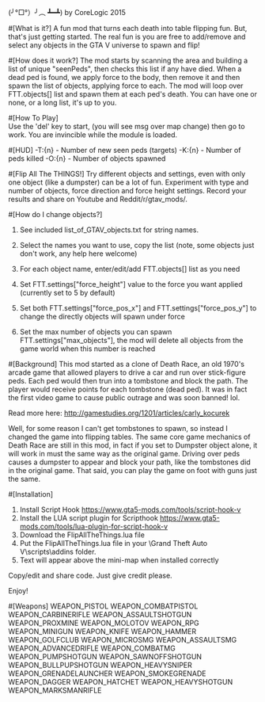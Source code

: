 (╯°□°）╯︵ ┻━┻) 
by CoreLogic 2015 

#[What is it?] 
A fun mod that turns each death into table flipping fun. 
But, that's just getting started. The real fun is you are free to add/remove and select any objects in the GTA V universe to spawn and flip! 

#[How does it work?] 
The mod starts by scanning the area and building a list of unique "seenPeds", then checks this list if any have died. When a dead ped is found, we apply force to the body, then remove it and then spawn the list of objects, applying force to each. The mod will loop over FTT.objects[] list and spawn them at each ped's death. You can have one or none, or a long list, it's up to you. 

#[How To Play]	
Use the 'del' key to start, (you will see msg over map change) then go to work. You are invincible while the module is loaded. 

#[HUD] 
-T:{n} - Number of new seen peds (targets) 
-K:{n} - Number of peds killed 
-O:{n} - Number of objects spawned 

#[Flip All The THINGS!] 
Try different objects and settings, even with only one object (like a dumpster) can be a lot of fun. Experiment with type and number of objects, force direction and force height settings.	Record your results and share on Youtube and Reddit/r/gtav_mods/. 

#[How do I change objects?] 
1) See included list_of_GTAV_objects.txt for string names. 

2) Select the names you want to use, copy the list (note, some objects just don't work, any help here welcome) 

3) For each object name, enter/edit/add FTT.objects[] list as you need 

4) Set FTT.settings["force_height"] value to the force you want applied (currently set to 5 by default) 

5) Set both FTT.settings["force_pos_x"] and FTT.settings["force_pos_y"] to change the directly objects will spawn under force 

6) Set the max number of objects you can spawn FTT.settings["max_objects"], the mod will delete all objects from the game world when this number is reached 

#[Background] 
This mod started as a clone of Death Race, an old 1970's arcade game that allowed players to drive a car and run over stick-figure peds. Each ped would then trun into a tombstone and block the path. The player would receive points for each tombstone (dead ped). It was in fact the first video game to cause public outrage and was soon banned! lol. 

Read more here: http://gamestudies.org/1201/articles/carly_kocurek 

Well, for some reason I can't get tombstones to spawn, so instead I changed the game into flipping tables. The same core game mechanics of Death Race are still in this mod, in fact if you set to Dumpster object alone, it will work in must the same way as the original game. Driving over peds causes a dumpster to appear and block your path, like the tombstones did in the original game. That said, you can play the game on foot with guns just the same. 

#[Installation] 
1. Install Script Hook https://www.gta5-mods.com/tools/script-hook-v 
2. Install the LUA script plugin for Scripthook https://www.gta5-mods.com/tools/lua-plugin-for-script-hook-v 
3. Download the FlipAllTheThings.lua file 
4. Put the FlipAllTheThings.lua file in your \Grand Theft Auto V\scripts\addins folder. 
5. Text will appear above the mini-map when installed correctly 


Copy/edit and share code. Just give credit please. 

Enjoy! 

#[Weapons] 
WEAPON_PISTOL 
WEAPON_COMBATPISTOL 
WEAPON_CARBINERIFLE 
WEAPON_ASSAULTSHOTGUN 
WEAPON_PROXMINE 
WEAPON_MOLOTOV 
WEAPON_RPG 
WEAPON_MINIGUN 
WEAPON_KNIFE 
WEAPON_HAMMER 
WEAPON_GOLFCLUB 
WEAPON_MICROSMG 
WEAPON_ASSAULTSMG 
WEAPON_ADVANCEDRIFLE 
WEAPON_COMBATMG 
WEAPON_PUMPSHOTGUN 
WEAPON_SAWNOFFSHOTGUN 
WEAPON_BULLPUPSHOTGUN 
WEAPON_HEAVYSNIPER 
WEAPON_GRENADELAUNCHER 
WEAPON_SMOKEGRENADE 
WEAPON_DAGGER 
WEAPON_HATCHET 
WEAPON_HEAVYSHOTGUN 
WEAPON_MARKSMANRIFLE
